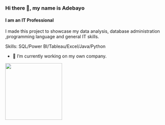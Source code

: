 ### Hi there 👋, my name is Adebayo
#### I am an IT Professional
I made this project to showcase my data analysis, database administration ,programming language and general IT skills.

Skills: SQL/Power BI/Tableau/Excel/Java/Python

- 🔭 I’m currently working on my own company. 


<img height="180em" src="https://github-readme-stats.vercel.app/api?username=beewhy&show_icons=true&hide_border=true&&count_private=true&include_all_commits=true" />
